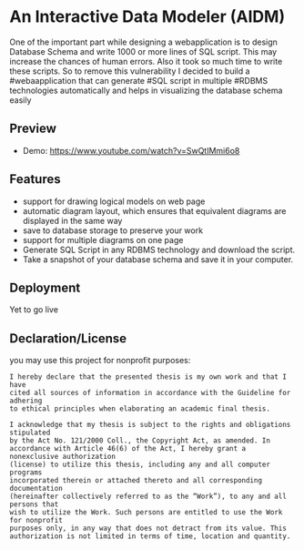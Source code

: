 # An Interactive Data Modeler (AIDM)
One of the important part while designing a webapplication is to design Database Schema and write 1000 or more lines of SQL script. This may increase the chances of human errors. Also it took so much time to write these scripts. So to remove this vulnerability I decided to build a #webaapplication that can generate #SQL script in multiple #RDBMS technologies automatically and helps in visualizing the database schema easily

## Preview

- Demo: https://www.youtube.com/watch?v=SwQtIMmi6o8

## Features

- support for drawing logical models on web page
- automatic diagram layout, which ensures that equivalent diagrams are displayed in the same way
- save to database storage to preserve your work
- support for multiple diagrams on one page
- Generate SQL Script in any RDBMS technology and download the script.
- Take a snapshot of your database schema and save it in your computer.


## Deployment

Yet to go live


## Declaration/License

you may use this project for nonprofit purposes:

```text
I hereby declare that the presented thesis is my own work and that I have
cited all sources of information in accordance with the Guideline for adhering
to ethical principles when elaborating an academic final thesis.

I acknowledge that my thesis is subject to the rights and obligations stipulated
by the Act No. 121/2000 Coll., the Copyright Act, as amended. In
accordance with Article 46(6) of the Act, I hereby grant a nonexclusive authorization
(license) to utilize this thesis, including any and all computer programs
incorporated therein or attached thereto and all corresponding documentation
(hereinafter collectively referred to as the “Work”), to any and all persons that
wish to utilize the Work. Such persons are entitled to use the Work for nonprofit
purposes only, in any way that does not detract from its value. This
authorization is not limited in terms of time, location and quantity.
```
